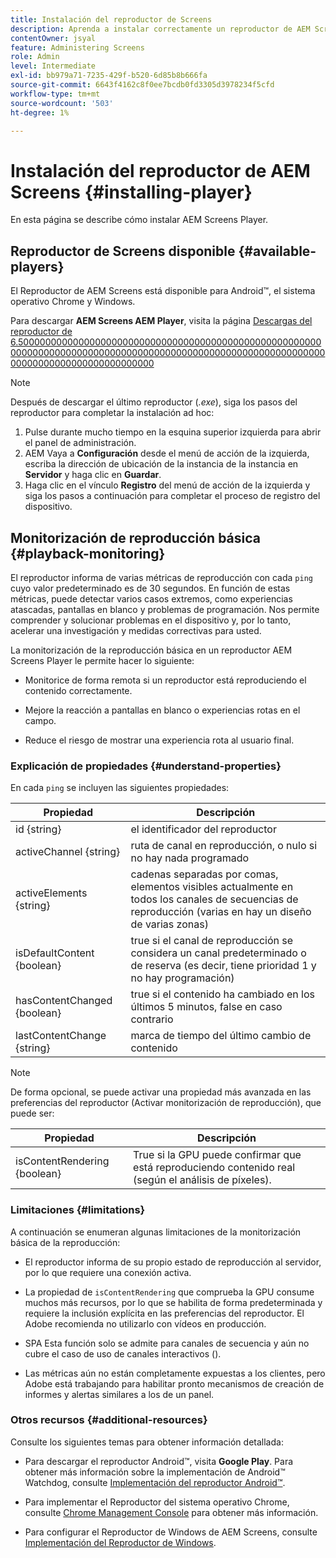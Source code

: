 ```yaml
---
title: Instalación del reproductor de Screens
description: Aprenda a instalar correctamente un reproductor de AEM Screens.
contentOwner: jsyal
feature: Administering Screens
role: Admin
level: Intermediate
exl-id: bb979a71-7235-429f-b520-6d85b8b666fa
source-git-commit: 6643f4162c8f0ee7bcdb0fd3305d3978234f5cfd
workflow-type: tm+mt
source-wordcount: '503'
ht-degree: 1%

---
```


# Instalación del reproductor de AEM Screens {#installing-player}

En esta página se describe cómo instalar AEM Screens Player.

## Reproductor de Screens disponible {#available-players}

El Reproductor de AEM Screens está disponible para Android™, el sistema operativo Chrome y Windows.

Para descargar **AEM Screens AEM Player**, visita la página [Descargas del reproductor de 6.500000000000000000000000000000000000000000000000000000000000000000000000000000000000000000000000000000000000000000000000000000000000000000](https://download.macromedia.com/screens/)

>[!NOTE]
>
>Después de descargar el último reproductor (*.exe*), siga los pasos del reproductor para completar la instalación ad hoc:
>
>1. Pulse durante mucho tiempo en la esquina superior izquierda para abrir el panel de administración.
>1. AEM Vaya a **Configuración** desde el menú de acción de la izquierda, escriba la dirección de ubicación de la instancia de la instancia en **Servidor** y haga clic en **Guardar**.
>1. Haga clic en el vínculo **Registro** del menú de acción de la izquierda y siga los pasos a continuación para completar el proceso de registro del dispositivo.

## Monitorización de reproducción básica {#playback-monitoring}

El reproductor informa de varias métricas de reproducción con cada `ping` cuyo valor predeterminado es de 30 segundos. En función de estas métricas, puede detectar varios casos extremos, como experiencias atascadas, pantallas en blanco y problemas de programación. Nos permite comprender y solucionar problemas en el dispositivo y, por lo tanto, acelerar una investigación y medidas correctivas para usted.

La monitorización de la reproducción básica en un reproductor AEM Screens Player le permite hacer lo siguiente:

* Monitorice de forma remota si un reproductor está reproduciendo el contenido correctamente.

* Mejore la reacción a pantallas en blanco o experiencias rotas en el campo.

* Reduce el riesgo de mostrar una experiencia rota al usuario final.

### Explicación de propiedades {#understand-properties}

En cada `ping` se incluyen las siguientes propiedades:

| Propiedad | Descripción |
|---|---|
| id {string} | el identificador del reproductor |
| activeChannel {string} | ruta de canal en reproducción, o nulo si no hay nada programado |
| activeElements {string} | cadenas separadas por comas, elementos visibles actualmente en todos los canales de secuencias de reproducción (varias en hay un diseño de varias zonas) |
| isDefaultContent {boolean} | true si el canal de reproducción se considera un canal predeterminado o de reserva (es decir, tiene prioridad 1 y no hay programación) |
| hasContentChanged {boolean} | true si el contenido ha cambiado en los últimos 5 minutos, false en caso contrario |
| lastContentChange {string} | marca de tiempo del último cambio de contenido |

>[!NOTE]
>De forma opcional, se puede activar una propiedad más avanzada en las preferencias del reproductor (Activar monitorización de reproducción), que puede ser:
>
>| Propiedad | Descripción |
>|---|---|
>| isContentRendering {boolean} | True si la GPU puede confirmar que está reproduciendo contenido real (según el análisis de píxeles). |

### Limitaciones {#limitations}

A continuación se enumeran algunas limitaciones de la monitorización básica de la reproducción:

* El reproductor informa de su propio estado de reproducción al servidor, por lo que requiere una conexión activa.

* La propiedad de `isContentRendering` que comprueba la GPU consume muchos más recursos, por lo que se habilita de forma predeterminada y requiere la inclusión explícita en las preferencias del reproductor. El Adobe recomienda no utilizarlo con vídeos en producción.

* SPA Esta función solo se admite para canales de secuencia y aún no cubre el caso de uso de canales interactivos ().

* Las métricas aún no están completamente expuestas a los clientes, pero Adobe está trabajando para habilitar pronto mecanismos de creación de informes y alertas similares a los de un panel.

### Otros recursos {#additional-resources}

Consulte los siguientes temas para obtener información detallada:

* Para descargar el reproductor Android™, visita **Google Play**. Para obtener más información sobre la implementación de Android™ Watchdog, consulte [Implementación del reproductor Android™](implementing-android-player.md).

* Para implementar el Reproductor del sistema operativo Chrome, consulte [Chrome Management Console](implementing-chrome-os-player.md) para obtener más información.

* Para configurar el Reproductor de Windows de AEM Screens, consulte [Implementación del Reproductor de Windows](implementing-windows-player.md).

